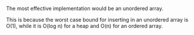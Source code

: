 The most effective implementation would be an unordered array.

This is because the worst case bound for inserting in an unordered array is
O(1), while it is O(log n) for a heap and O(n) for an ordered array.

